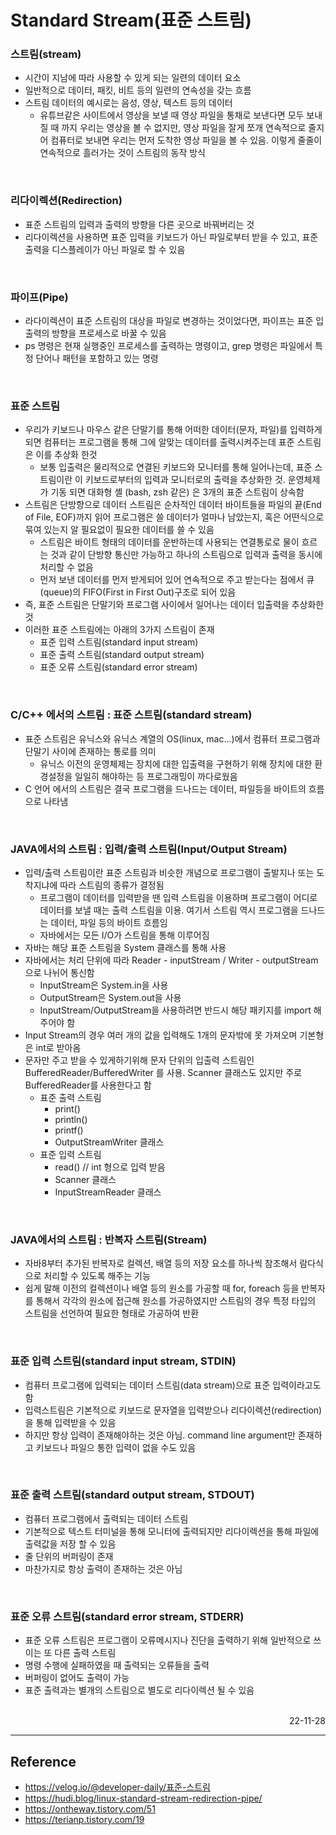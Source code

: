 # Standard Stream(표준 스트림)

### 스트림(stream)
- 시간이 지남에 따라 사용할 수 있게 되는 일련의 데이터 요소
- 일반적으로 데이터, 패킷, 비트 등의 일련의 연속성을 갖는 흐름
- 스트림 데이터의 예시로는 음성, 영상, 텍스트 등의 데이터
    - 유튜브같은 사이트에서 영상을 보낼 때 영상 파일을 통채로 보낸다면 모두 보내질 때 까지 우리는 영상을 볼 수 없지만, 영상 파일을 잘게 쪼개 연속적으로 줄지어 컴퓨터로 보내면 우리는 먼저 도착한 영상 파일을 볼 수 있음. 이렇게 줄줄이 연속적으로 흘러가는 것이 스트림의 동작 방식

<br>

### 리다이렉션(Redirection)
- 표준 스트림의 입력과 출력의 방향을 다른 곳으로 바꿔버리는 것
- 리다이렉션을 사용하면 표준 입력을 키보드가 아닌 파일로부터 받을 수 있고, 표준 출력을 디스플레이가 아닌 파일로 할 수 있음

<br>

### 파이프(Pipe)
- 라다이렉션이 표준 스트림의 대상을 파일로 변경하는 것이었다면, 파이프는 표준 입출력의 방향을 프로세스로 바꿀 수 있음
- ps 명령은 현재 실행중인 프로세스를 출력하는 명령이고, grep 명령은 파일에서 특정 단어나 패턴을 포함하고 있는 명령

<br>

### 표준 스트림
- 우리가 키보드나 마우스 같은 단말기를 통해 어떠한 데이터(문자, 파일)를 입력하게 되면 컴퓨터는 프로그램을 통해 그에 알맞는 데이터를 출력시켜주는데 표준 스트림은 이를 추상화 한것
    - 보통 입출력은 물리적으로 연결된 키보드와 모니터를 통해 일어나는데, 표준 스트림이란 이 키보드로부터의 입력과 모니터로의 출력을 추상화한 것. 운영체제가 기동 되면 대화형 셸 (bash, zsh 같은) 은 3개의 표준 스트림이 상속함
- 스트림은 단방향으로 데이터 스트림은 순차적인 데이터 바이트들을 파일의 끝(End of File, EOF)까지 읽어 프로그램은 쓸 데이터가 얼마나 남았는지, 혹은 어떤식으로 묶여 있는지 알 필요없이 필요한 데이터를 쓸 수 있음
    - 스트림은 바이트 형태의 데이터를 운반하는데 사용되는 연결통로로 물이 흐르는 것과 같이 단방향 통신만 가능하고 하나의 스트림으로 입력과 출력을 동시에 처리할 수 없음
    - 먼저 보낸 데이터를 먼저 받게되어 있어 연속적으로 주고 받는다는 점에서 큐(queue)의 FIFO(First in First Out)구조로 되어 있음
- 즉, 표준 스트림은 단말기와 프로그램 사이에서 일어나는 데이터 입출력을 추상화한 것
- 이러한 표준 스트림에는 아래의 3가지 스트림이 존재
    - 표준 입력 스트림(standard input stream)
    - 표준 출력 스트림(standard output stream)
    - 표준 오류 스트림(standard error stream)

<br>

### C/C++ 에서의 스트림 : 표준 스트림(standard stream)
- 표준 스트림은 유닉스와 유닉스 계열의 OS(linux, mac...)에서 컴퓨터 프로그램과 단말기 사이에 존재하는 통로를 의미
    - 유닉스 이전의 운영체제는 장치에 대한 입출력을 구현하기 위해 장치에 대한 환경설정을 일일히 해야하는 등 프로그래밍이 까다로웠음
- C 언어 에서의 스트림은 결국 프로그램을 드나드는 데이터, 파일등을 바이트의 흐름으로 나타냄

<br>

### JAVA에서의 스트림 : 입력/출력 스트림(Input/Output Stream)
- 입력/출력 스트림이란 표준 스트림과 비슷한 개념으로 프로그램이 출발지나 또는 도착지냐에 따라 스트림의 종류가 결정됨
    - 프로그램이 데이터를 입력받을 땐 입력 스트림을 이용하며 프로그램이 어디로 데이터를 보낼 때는 출력 스트림을 이용. 여기서 스트림 역시 프로그램을 드나드는 데이터, 파일 등의 바이트 흐름임
    - 자바에서는 모든 I/O가 스트림을 통해 이루어짐
- 자바는 해당 표준 스트림을 System 클래스를 통해 사용
- 자바에서는 처리 단위에 따라 Reader - inputStream / Writer - outputStream 으로 나뉘어 통신함
    - InputStream은 System.in을 사용
    - OutputStream은 System.out을 사용
    - InputStream/OutputStream을 사용하려면 반드시 해당 패키지를 import 해주어야 함
- Input Stream의 경우 여러 개의 값을 입력해도 1개의 문자밖에 못 가져오며 기본형은 int로 받아옴
- 문자만 주고 받을 수 있게하기위해 문자 단위의 입출력 스트림인 BufferedReader/BufferedWriter 를 사용. Scanner 클래스도 있지만 주로 BufferedReader를 사용한다고 함
    - 표준 출력 스트림
        - print()
        - println()
        - printf()
        - OutputStreamWriter 클래스
    - 표준 입력 스트림
        - read() // int 형으로 입력 받음
        - Scanner 클래스
        - InputStreamReader 클래스

<br>

### JAVA에서의 스트림 : 반복자 스트림(Stream)
- 자바8부터 추가된 반복자로 컬렉션, 배열 등의 저장 요소를 하나씩 참조해서 람다식으로 처리할 수 있도록 해주는 기능
- 쉽게 말해 이전의 컬렉션이나 배열 등의 원소를 가공할 때 for, foreach 등을 반복자를 통해서 각각의 원소에 접근해 원소를 가공하였지만 스트림의 경우 특정 타입의 스트림을 선언하여 필요한 형태로 가공하여 반환

<br>

### 표준 입력 스트림(standard input stream, STDIN)
- 컴퓨터 프로그램에 입력되는 데이터 스트림(data stream)으로 표준 입력이라고도 함
- 입력스트림은 기본적으로 키보드로 문자열을 입력받으나 리다이렉션(redirection)을 통해 입력받을 수 있음
- 하지만 항상 입력이 존재해야하는 것은 아님. command line argument만 존재하고 키보드나 파일으 통한 입력이 없을 수도 있음

<br>

### 표준 출력 스트림(standard output stream, STDOUT)
- 컴퓨터 프로그램에서 출력되는 데이터 스트림
- 기본적으로 텍스트 터미널을 통해 모니터에 출력되지만 리다이렉션을 통해 파일에 출력값을 저장 할 수 있음
- 줄 단위의 버퍼링이 존재
- 마찬가지로 항상 출력이 존재하는 것은 아님

<br>

### 표준 오류 스트림(standard error stream, STDERR)
- 표준 오류 스트림은 프로그램이 오류메시지나 진단을 출력하기 위해 일반적으로 쓰이는 또 다른 출력 스트림
- 명령 수행에 실패하였을 때 출력되는 오류들을 출력
- 버퍼링이 없어도 출력이 가능
- 표준 출력과는 별개의 스트림으로 별도로 리다이렉션 될 수 있음

<br>

<div style="text-align: right">22-11-28</div>

-------

## Reference
- https://velog.io/@developer-daily/표준-스트림
- https://hudi.blog/linux-standard-stream-redirection-pipe/
- https://ontheway.tistory.com/51
- https://terianp.tistory.com/19